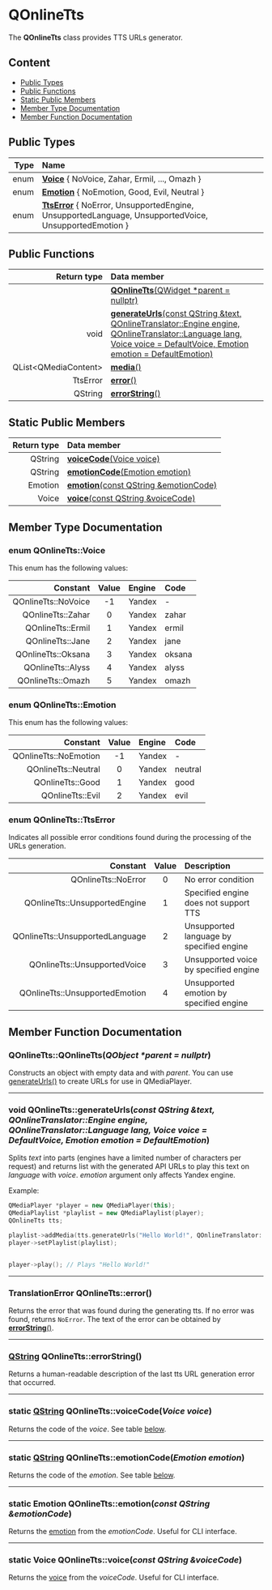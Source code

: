 # QOnlineTts

The **QOnlineTts** class provides TTS URLs generator.

## Content

-   [Public Types](#public-types)
-   [Public Functions](#public-functions)
-   [Static Public Members](#static-public-member)
-   [Member Type Documentation](#member-type-documentation)
-   [Member Function Documentation](#member-function-documentation)

## Public Types

| Type | Name                                                                                                                |
| ---: | :------------------------------------------------------------------------------------------------------------------ |
| enum | [**Voice**](#voice) { NoVoice, Zahar, Ermil, ..., Omazh }                                                           |
| enum | [**Emotion**](#emotion) { NoEmotion, Good, Evil, Neutral }                                                          |
| enum | [**TtsError**](tts-error) { NoError, UnsupportedEngine, UnsupportedLanguage, UnsupportedVoice, UnsupportedEmotion } |

## Public Functions

|           Return type | Data member                                                                                                                                                                               |
| --------------------: | :---------------------------------------------------------------------------------------------------------------------------------------------------------------------------------------- |
|                       | [**QOnlineTts**(QWidget \*parent = nullptr)](#constructor)                                                                                                                                |
|                  void | [**generateUrls**(const QString &text, QOnlineTranslator::Engine engine, QOnlineTranslator::Language lang, Voice voice = DefaultVoice, Emotion emotion = DefaultEmotion)](#generate-urls) |
| QList\<QMediaContent> | [**media**()](#media)                                                                                                                                                                     |
|              TtsError | [**error**()](#error)                                                                                                                                                                     |
|               QString | [**errorString**()](#error-string)                                                                                                                                                        |

## Static Public Members

| Return type | Data member                                                       |
| ----------: | :---------------------------------------------------------------- |
|     QString | [**voiceCode**(Voice voice)](#voice-code)                         |
|     QString | [**emotionCode**(Emotion emotion)](#emotion-code)                 |
|     Emotion | [**emotion**(const QString &emotionCode)](#emotion)               |
|       Voice | [**voice**(const QString &voiceCode)](#voice)                     |

## Member Type Documentation

### <a id='voice'/> enum QOnlineTts::Voice

This enum has the following values:

|                 Constant | Value | Engine               |   Code  |
| -----------------------: | :---: | :------------------- | :------ |
|      QOnlineTts::NoVoice |  -1   | Yandex               | -       |
|        QOnlineTts::Zahar |   0   | Yandex               | zahar   |
|        QOnlineTts::Ermil |   1   | Yandex               | ermil   |
|         QOnlineTts::Jane |   2   | Yandex               | jane    |
|       QOnlineTts::Oksana |   3   | Yandex               | oksana  |
|        QOnlineTts::Alyss |   4   | Yandex               | alyss   |
|        QOnlineTts::Omazh |   5   | Yandex               | omazh   |

### <a id='emotion'/> enum QOnlineTts::Emotion

This enum has the following values:

|                   Constant | Value | Engine                   |   Code  |
| -------------------------: | :---: | :----------------------- | :------ |
|      QOnlineTts::NoEmotion |  -1   | Yandex                   | -       |
|        QOnlineTts::Neutral |   0   | Yandex                   | neutral |
|           QOnlineTts::Good |   1   | Yandex                   | good    |
|           QOnlineTts::Evil |   2   | Yandex                   | evil    |

### <a id='tts-error'/> enum QOnlineTts::TtsError

Indicates all possible error conditions found during the processing of the URLs generation.

|                          Constant | Value | Description                              |
| --------------------------------: | :---: | :--------------------------------------- |
|               QOnlineTts::NoError |   0   | No error condition                       |
|   QOnlineTts::UnsupportedEngine   |   1   | Specified engine does not support TTS    |
|   QOnlineTts::UnsupportedLanguage |   2   | Unsupported language by specified engine |
|      QOnlineTts::UnsupportedVoice |   3   | Unsupported voice by specified engine    |
|    QOnlineTts::UnsupportedEmotion |   4   | Unsupported emotion by specified engine  |

## Member Function Documentation

### <a id='constructor'/> QOnlineTts::QOnlineTts(_QObject \*parent = nullptr_)

Constructs an object with empty data and with _parent_. You can use [generateUrls()](#generate-urls) to create URLs for use in QMediaPlayer.

* * *

### <a id='generate-urls'/> void QOnlineTts::generateUrls(_const QString &text, QOnlineTranslator::Engine engine, QOnlineTranslator::Language lang, Voice voice = DefaultVoice, Emotion emotion = DefaultEmotion_)

Splits _text_ into parts (engines have a limited number of characters per request) and returns list with the generated API URLs to play this text on _language_ with _voice_. _emotion_ argument only affects Yandex engine.

Example:

```cpp
QMediaPlayer *player = new QMediaPlayer(this);
QMediaPlaylist *playlist = new QMediaPlaylist(player);
QOnlineTts tts;

playlist->addMedia(tts.generateUrls("Hello World!", QOnlineTranslator::Google););
player->setPlaylist(playlist);


player->play(); // Plays "Hello World!"
```

* * *

### <a id='error'/> TranslationError QOnlineTts::error()

Returns the error that was found during the generating tts. If no error was found, returns `NoError`. The text of the error can be obtained by [**errorString**()](#error-string).

* * *

### <a id='error-string'/> [QString](https://doc.qt.io/qt-5/qstring.html "Qt Documentation") QOnlineTts::errorString()

Returns a human-readable description of the last tts URL generation error that occurred.

* * *

### <a id='voice-code'/> static [QString](https://doc.qt.io/qt-5/qstring.html "Qt Documentation") QOnlineTts::voiceCode(_Voice voice_)

Returns the code of the _voice_. See table [below](#voice).

* * *

### <a id='emotion-code'/> static [QString](https://doc.qt.io/qt-5/qstring.html "Qt Documentation") QOnlineTts::emotionCode(_Emotion emotion_)

Returns the code of the _emotion_. See table [below](#emotion).

* * *

### <a id='emotion'/> static Emotion QOnlineTts::emotion(_const QString &emotionCode_)

Returns the [emotion](#emotion) from the _emotionCode_. Useful for CLI interface.

* * *

### <a id='voice'/> static Voice QOnlineTts::voice(_const QString &voiceCode_)

Returns the [voice](#voice) from the _voiceCode_. Useful for CLI interface.
